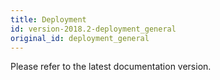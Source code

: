 ```yaml
---
title: Deployment
id: version-2018.2-deployment_general
original_id: deployment_general
---
```


Please refer to the latest documentation version.